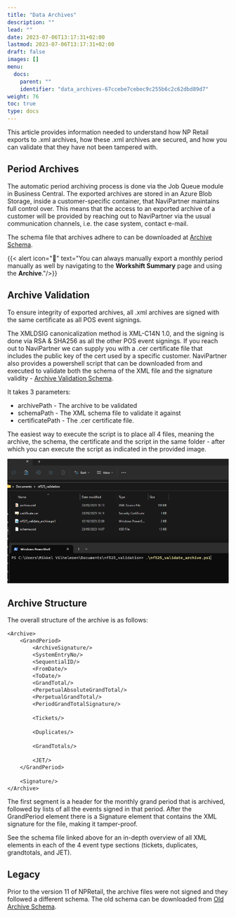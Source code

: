 ```yaml
---
title: "Data Archives"
description: ""
lead: ""
date: 2023-07-06T13:17:31+02:00
lastmod: 2023-07-06T13:17:31+02:00
draft: false
images: []
menu:
  docs:
    parent: ""
    identifier: "data_archives-67ccebe7cebec9c255b6c2c62dbd89d7"
weight: 76
toc: true
type: docs
---
```


This article provides information needed to understand how NP Retail exports to .xml archives, how these .xml archives are secured, and how you can validate that they have not been tampered with.

## Period Archives

The automatic period archiving process is done via the Job Queue module in Business Central. The exported archives are stored in an Azure Blob Storage, inside a customer-specific container, that NaviPartner maintains full control over.
This means that the access to an exported archive of a customer will be provided by reaching out to NaviPartner via the usual communication channels, i.e. the case system, contact e-mail.

The schema file that archives adhere to can be downloaded at 
[Archive Schema](nf525_schema.xsd).

{{< alert icon="📝" text="You can always manually export a monthly period manually as well by navigating to the <b>Workshift Summary</b> page and using the <b>Archive</b>."/>}}

## Archive Validation

To ensure integrity of exported archives, all .xml archives are signed with the same certificate as all POS event signings.

The XMLDSIG canonicalization method is XML-C14N 1.0, and the signing is done via RSA & SHA256 as all the other POS event signings.
If you reach out to NaviPartner we can supply you with a .cer certificate file that includes the public key of the cert used by a specific customer.
NaviPartner also provides a powershell script that can be downloaded from and executed to validate both the schema of the XML file and the signature validity - 
[Archive Validation Schema](nf525_validate_archive.ps1).

It takes 3 parameters:

- archivePath - The archive to be validated
- schemaPath - The XML schema file to validate it against
- certificatePath - The .cer certificate file.

The easiest way to execute the script is to place all 4 files, meaning the archive, the schema, the certificate and the script in the same folder - after which you can execute the script as indicated in the provided image.

![Script Execution](script_execution.png)

## Archive Structure

The overall structure of the archive is as follows:
```
<Archive>
    <GrandPeriod>
        <ArchiveSignature/>
        <SystemEntryNo/>
        <SequentialID/>
        <FromDate/>
        <ToDate/>
        <GrandTotal/>
        <PerpetualAbsoluteGrandTotal/>
        <PerpetualGrandTotal/>
        <PeriodGrandTotalSignature/>

        <Tickets/>        

        <Duplicates/>        

        <GrandTotals/>        

        <JET/>        
    </GrandPeriod>

    <Signature/>    
</Archive>
```

The first segment is a header for the monthly grand period that is archived, followed by lists of all the events signed in that period.
After the GrandPeriod element there is a Signature element that contains the XML signature for the file, making it tamper-proof. 

See the schema file linked above for an in-depth overview of all XML elements in each of the 4 event type sections (tickets, duplicates, grandtotals, and JET).

## Legacy

Prior to the version 11 of NPRetail, the archive files were not signed and they followed a different schema. The old schema can be downloaded from 
[Old Archive Schema](nf525_schema_old.xsd).